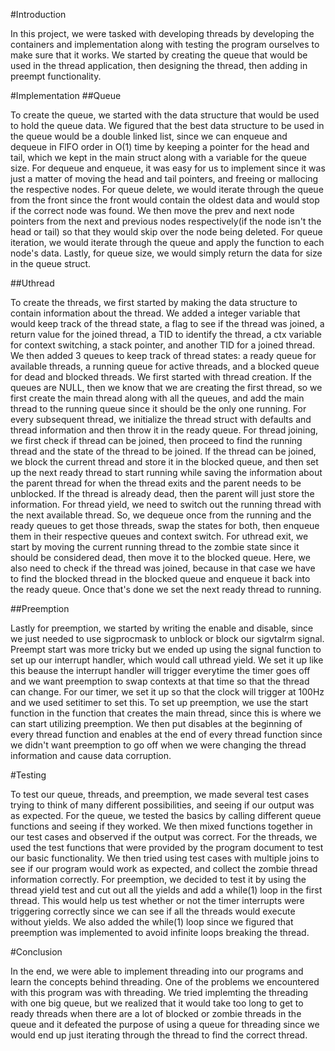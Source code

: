 #Introduction

In this project, we were tasked with developing threads by developing
the containers and implementation along with testing the program ourselves to
make sure that it works. We started by creating the queue that would be used in
the thread application, then designing the thread, then adding in preempt
functionality.

#Implementation
##Queue

To create the queue, we started with the data structure that would be
used to hold the queue data. We figured that the best data structure to be used
in the queue would be a double linked list, since we can enqueue and dequeue in
FIFO order in O(1) time by keeping a pointer for the head and tail, which we
kept in the main struct along with a variable for the queue size. For dequeue
and enqueue, it was easy for us to implement since it was just a matter of
moving the head and tail pointers, and freeing or mallocing the respective
nodes. For queue delete, we would iterate through the queue from the front since
the front would contain the oldest data and would stop if the correct node was
found. We then move the prev and next node pointers from the next and previous
nodes respectively(if the node isn't the head or tail) so that they would skip
over the node being deleted. For queue iteration, we would iterate through the
queue and apply the function to each node's data. Lastly, for queue size, we
would simply return the data for size in the queue struct.

##Uthread

To create the threads, we first started by making the data structure to
contain information about the thread. We added a integer variable that would
keep track of the thread state, a flag to see if the thread was joined, a return
value for the joined thread, a TID to identify the thread, a ctx variable for
context switching, a stack pointer, and another TID for a joined thread. We then
added 3 queues to keep track of thread states: a ready queue for available
threads, a running queue for active threads, and a blocked queue for dead and
blocked threads. We first started with thread creation. If the queues are NULL,
then we know that we are creating the first thread, so we first create the main
thread along with all the queues, and add the main thread to the running queue
since it should be the only one running. For every subsequent thread, we
initialize the thread struct with defaults and thread information and then throw
it in the ready queue. For thread joining, we first check if thread can be
joined, then proceed to find the running thread and the state of the thread to
be joined. If the thread can be joined, we block the current thread and store it
in the blocked queue, and then set up the next ready thread to start running
while saving the information about the parent thread for when the thread exits
and the parent needs to be unblocked. If the thread is already dead, then the
parent will just store the information. For thread yield, we need to switch out
the running thread with the next available thread. So, we dequeue once from the
running and the ready queues to get those threads, swap the states for both,
then enqueue them in their respective queues and context switch. For uthread
exit, we start by moving the current running thread to the zombie state since it
should be considered dead, then move it to the blocked queue. Here, we also need
to check if the thread was joined, because in that case we have to find the
blocked thread in the blocked queue and enqueue it back into the ready queue.
Once that's done we set the next ready thread to running. 

##Preemption

Lastly for preemption, we started by writing the enable and disable,
since we just needed to use sigprocmask to unblock or block our sigvtalrm
signal. Preempt start was more tricky but we ended up using the signal function
to set up our interrupt handler, which would call uthread yield. We set it up
like this beause the interrupt handler will trigger everytime the timer goes off
and we want preemption to swap contexts at that time so that the thread can
change. For our timer, we set it up so that the clock will trigger at 100Hz and
we used setitimer to set this. To set up preemption, we use the start function
in the function that creates the main thread, since this is where we can
start utilizing preemption. We then put disables at the beginning of every
thread function and enables at the end of every thread function since we didn't
want preemption to go off when we were changing the thread information and cause
data corruption.

#Testing

To test our queue, threads, and preemption, we made several test cases
trying to think of many different possibilities, and seeing if our output was as
expected. For the queue, we tested the basics by calling different queue
functions and seeing if they worked. We then mixed functions together in our
test cases and observed if the output was correct. For the threads, we used the
test functions that were provided by the program document to test our basic
functionality. We then tried using test cases with multiple joins to see if our
program would work as expected, and collect the zombie thread information
correctly. For preemption, we decided to test it by using the thread yield test
and cut out all the yields and add a while(1) loop in the first thread. This
would help us test whether or not the timer interrupts were triggering
correctly since we can see if all the threads would execute without yields. We
also added the while(1) loop since we figured that preemption was implemented to
avoid infinite loops breaking the thread.

#Conclusion

In the end, we were able to implement threading into our programs and
learn the concepts behind threading. One of the problems we encountered with
this program was with threading. We tried implemting the threading with one big
queue, but we realized that it would take too long to get to ready threads when
there are a lot of blocked or zombie threads in the queue and it defeated the
purpose of using a queue for threading since we would end up just iterating
through the thread to find the correct thread.
